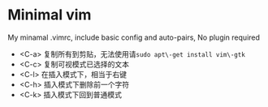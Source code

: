 # Minimal vim
 My minamal .vimrc, include basic config and auto-pairs, No plugin required
+ \<C\-a\> 复制所有到剪贴，无法使用请```sudo apt\-get install vim\-gtk```
+ \<C\-c\> 复制可视模式已选择的文本
+ \<C\-l\> 在插入模式下，相当于右键
+ \<C\-h\> 插入模式下删除前一个字符
+ \<C\-k\> 插入模式下回到普通模式
